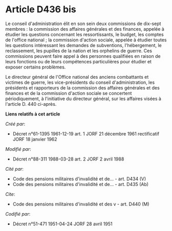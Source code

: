 # Article D436 bis

Le conseil d'administration élit en son sein deux commissions de dix-sept membres : la commission des affaires générales et
des finances, appelée à étudier les questions concernant les ressortissants, le budget, les comptes de l'office national ; la
commission d'action sociale, appelée à étudier toutes les questions intéressant les demandes de subventions, l'hébergement,
le reclassement, les pupilles de la nation et les orphelins de guerre. Ces commissions peuvent faire appel à des personnes
qualifiées en raison de leurs fonctions ou de leurs compétences particulières pour étudier et exposer certains problèmes.

Le directeur général de l'Office national des anciens combattants et victimes de guerre, les vice-présidents du conseil
d'administration, les présidents et rapporteurs de la commission des affaires générales et des finances et de la commission
d'action sociale se concertent périodiquement, à l'initiative du directeur général, sur les affaires visées à l'article D.
440 ci-après.

**Liens relatifs à cet article**

_Créé par_:

  - Décret n°61-1395 1961-12-19 art. 1 JORF 21 décembre 1961 rectificatif JORF 18 janvier 1962

_Modifié par_:

  - Décret n°88-311 1988-03-28 art. 2 JORF 2 avril 1988

_Cité par_:

  - Code des pensions militaires d'invalidité et de... - art. D434 (V)
  - Code des pensions militaires d'invalidité et de... - art. D435 (Ab)

_Cite_:

  - Code des pensions militaires d'invalidité et des v - art. D440 (M)

_Codifié par_:

  - Décret n°51-471 1951-04-24 JORF 28 avril 1951

